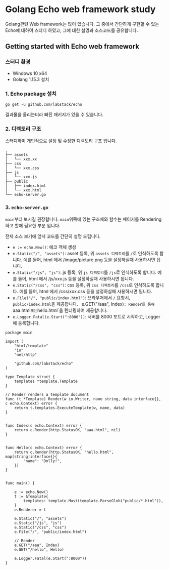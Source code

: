 # Golang Echo web framework study
Golang관련 Web framework는 많이 있습니다. 그 중에서 간단하게 구현할 수 있는 Echo에 대하여 스터디 하였고, 그에 대한 설명과 소스코드를 공유합니다.

## Getting started with Echo web framework
### 스터디 환경
- Windows 10 x64
- Golang 1.15.3 설치

### 1. Echo package 설치
```
go get -u github.com/labstack/echo
```
결과물을 올리는터라 빠진 패키지가 있을 수 있습니다.

### 2. 디렉토리 구조
스터디하며 개인적으로 설정 및 수정한 디렉토리 구조 입니다. 
```
.
├── assets
│   └── xxx.xx
├── css
│   └── xxx.css
├── js
│   └── xxx.js
├── public
│   ├── index.html
│   └── xxx.html
└── echo-server.go
```
### 3. `echo-server.go`
`main`부터 보시길 권장합니다. `main`위쪽에 있는 구조체와 함수는 페이지를 Rendering하고 할때 필요한 부분 입니다.

전체 소스 보기에 앞서 코드를 간단히 설명 드립니다.
- `e := echo.New()`: 에코 객체 생성
- `e.Static("/", "assets")`: asset 등록, 위 `assets 디렉토리`를 `/`로 인식하도록 합니다. 예를 들어, html 에서 /image/picture.png 등을 설정하실때 사용하시면 됩니다. 
-	`e.Static("/js", "js")`: js 등록, 위 `js 디렉토리`를 `/js`로 인식하도록 합니다. 예를 들어, html 에서 /js/xxx.js 등을 설정하실때 사용하시면 됩니다. 
-	`e.Static("/css", "css")`: css 등록, 위 `css 디렉토리`를 `/css`로 인식하도록 합니다. 예를 들어, html 에서 /css/xxx.css 등을 설정하실때 사용하시면 됩니다. 
- `e.File("/", "public/index.html")`: 브라우저에서 `/` 요청시, `public/index.html`을 제공합니다.
` `e.GET("/aaa", Index)`: Render를 통해 `aaa.html` 또는 `hello.html`을 렌더링하여 제공합니다.
- `e.Logger.Fatal(e.Start(":8000"))`: 서버를 8000 포트로 시작하고, Logger에 등록합니다.

```
package main

import (
	"html/template"
	"io"
	"net/http"

	"github.com/labstack/echo"
)

type Template struct {
	templates *template.Template
}

// Render renders a template document
func (t *Template) Render(w io.Writer, name string, data interface{}, c echo.Context) error {
	return t.templates.ExecuteTemplate(w, name, data)
}


func Index(c echo.Context) error {
	return c.Render(http.StatusOK, "aaa.html", nil)
}


func Hello(c echo.Context) error {
	return c.Render(http.StatusOK, "hello.html", map[string]interface{}{
		"name": "Dolly!",
	})
}


func main() {

	e := echo.New()
	t := &Template{
		templates: template.Must(template.ParseGlob("public/*.html")),
	}
	e.Renderer = t

	e.Static("/", "assets")
	e.Static("/js", "js")
	e.Static("/css", "css")
	e.File("/", "public/index.html")

	// Render
	e.GET("/aaa", Index)
	e.GET("/hello", Hello)

	e.Logger.Fatal(e.Start(":8000"))
}
```
